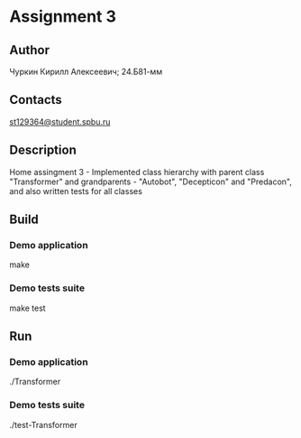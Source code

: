# Assignment 3
## Author
Чуркин Кирилл Алексеевич; 24.Б81-мм
## Contacts
st129364@student.spbu.ru
## Description
Home assingment 3 - Implemented class hierarchy with parent class "Transformer" and grandparents - "Autobot", "Decepticon" and "Predacon", and also written tests for all classes
## Build

### Demo application

<par> make </par>

### Demo tests suite

<par> make test </par>

## Run

### Demo application

<par> ./Transformer </par>

### Demo tests suite

<par> ./test-Transformer </par>
